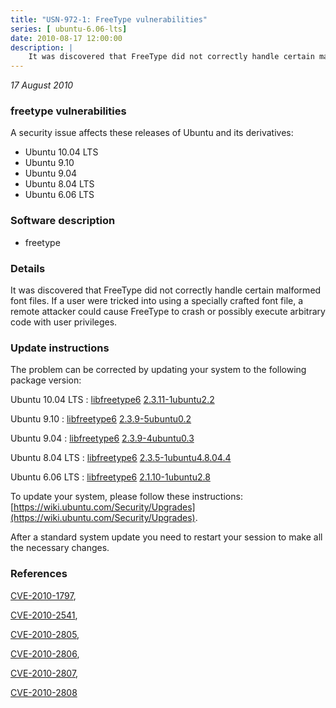 ```yaml
---
title: "USN-972-1: FreeType vulnerabilities"
series: [ ubuntu-6.06-lts]
date: 2010-08-17 12:00:00
description: |
    It was discovered that FreeType did not correctly handle certain malformed font files. If a user were tricked into using a specially crafted font file, a remote attacker could cause FreeType to crash or possibly execute arbitrary code with user privileges. 
--- 
```

 
 

*17 August 2010*

### freetype vulnerabilities

A security issue affects these releases of Ubuntu and its derivatives:

* Ubuntu 10.04 LTS
* Ubuntu 9.10
* Ubuntu 9.04
* Ubuntu 8.04 LTS
* Ubuntu 6.06 LTS

### Software description

* freetype 

### Details

It was discovered that FreeType did not correctly handle certain malformed font files. If a user were tricked into using a specially crafted font file, a remote attacker could cause FreeType to crash or possibly execute arbitrary code with user privileges. 

### Update instructions

The problem can be corrected by updating your system to the following package version:

Ubuntu 10.04 LTS
 : [libfreetype6](https://launchpad.net/ubuntu/+source/freetype) <span> [2.3.11-1ubuntu2.2](https://launchpad.net/ubuntu/+source/freetype/2.3.11-1ubuntu2.2) </span> 

Ubuntu 9.10
 : [libfreetype6](https://launchpad.net/ubuntu/+source/freetype) <span> [2.3.9-5ubuntu0.2](https://launchpad.net/ubuntu/+source/freetype/2.3.9-5ubuntu0.2) </span> 

Ubuntu 9.04
 : [libfreetype6](https://launchpad.net/ubuntu/+source/freetype) <span> [2.3.9-4ubuntu0.3](https://launchpad.net/ubuntu/+source/freetype/2.3.9-4ubuntu0.3) </span> 

Ubuntu 8.04 LTS
 : [libfreetype6](https://launchpad.net/ubuntu/+source/freetype) <span> [2.3.5-1ubuntu4.8.04.4](https://launchpad.net/ubuntu/+source/freetype/2.3.5-1ubuntu4.8.04.4) </span> 

Ubuntu 6.06 LTS
 : [libfreetype6](https://launchpad.net/ubuntu/+source/freetype) <span> [2.1.10-1ubuntu2.8](https://launchpad.net/ubuntu/+source/freetype/2.1.10-1ubuntu2.8) </span> 

To update your system, please follow these instructions: [https://wiki.ubuntu.com/Security/Upgrades](https://wiki.ubuntu.com/Security/Upgrades).

After a standard system update you need to restart your session to make all the necessary changes. 

### References

 
 [CVE-2010-1797](http://people.ubuntu.com/~ubuntu-security/cve/CVE-2010-1797), 

 [CVE-2010-2541](http://people.ubuntu.com/~ubuntu-security/cve/CVE-2010-2541), 

 [CVE-2010-2805](http://people.ubuntu.com/~ubuntu-security/cve/CVE-2010-2805), 

 [CVE-2010-2806](http://people.ubuntu.com/~ubuntu-security/cve/CVE-2010-2806), 

 [CVE-2010-2807](http://people.ubuntu.com/~ubuntu-security/cve/CVE-2010-2807), 

 [CVE-2010-2808](http://people.ubuntu.com/~ubuntu-security/cve/CVE-2010-2808)
 

